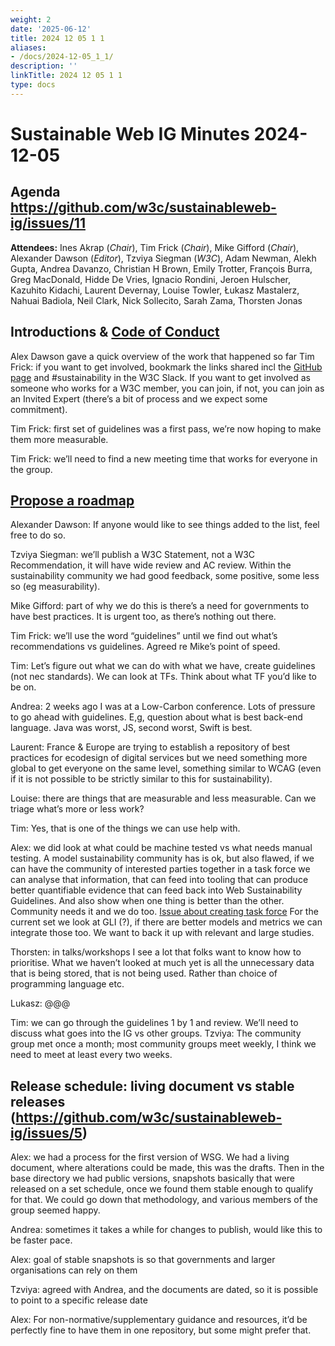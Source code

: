 ```yaml
---
weight: 2
date: '2025-06-12'
title: 2024 12 05 1 1
aliases:
- /docs/2024-12-05_1_1/
description: ''
linkTitle: 2024 12 05 1 1
type: docs
---
```


# Sustainable Web IG Minutes 2024-12-05
## Agenda https://github.com/w3c/sustainableweb-ig/issues/11
**Attendees:** Ines Akrap (*Chair*), Tim Frick (*Chair*), Mike Gifford (*Chair*), Alexander Dawson (*Editor*), Tzviya Siegman (*W3C*), Adam Newman, Alekh Gupta, Andrea Davanzo, Christian H Brown, Emily Trotter, François Burra, Greg MacDonald, Hidde De Vries, Ignacio Rondini, Jeroen Hulscher, Kazuhito Kidachi, Laurent Devernay, Louise Towler, Łukasz Mastalerz, Nahuai Badiola, Neil Clark, Nick Sollecito, Sarah Zama, Thorsten Jonas
## Introductions & [Code of Conduct](https://www.w3.org/policies/code-of-conduct/ "Code of Conduct")
Alex Dawson gave a quick overview of the work that happened so far
Tim Frick: if you want to get involved, bookmark the links shared incl the [GitHub page](https://github.com/w3c/sustainableweb-ig/ "Github") and #sustainability in the W3C Slack. If you want to get involved as someone who works for a W3C member, you can join, if not, you can join as an Invited Expert (there’s a bit of process and we expect some commitment).

Tim Frick: first set of guidelines was a first pass, we’re now hoping to make them more measurable. 

Tim Frick: we’ll need to find a new meeting time that works for everyone in the group.

## [Propose a roadmap](https://github.com/w3c/sustainableweb-ig/issues/10 "issue 10")
Alexander Dawson: If anyone would like to see things added to the list, feel free to do so.

Tzviya Siegman: we’ll publish a W3C Statement, not a W3C Recommendation, it will have wide review and AC review. Within the sustainability community we had good feedback, some positive, some less so (eg measurability). 

Mike Gifford: part of why we do this is there’s a need for governments to have best practices. It is urgent too, as there’s nothing out there.

Tim Frick: we’ll use the word “guidelines” until we find out what’s recommendations vs guidelines. Agreed re Mike’s point of speed. 

Tim: Let’s figure out what we can do with what we have, create guidelines (not nec standards). We can look at TFs. Think about what TF you’d like to be on.

Andrea: 2 weeks ago I was at a Low-Carbon conference. Lots of pressure to go ahead with guidelines. E,g, question about what is best back-end language. Java was worst, JS, second worst, Swift is best. 

Laurent: France & Europe are trying to establish a repository of best practices for ecodesign of digital services but we need something more global to get everyone on the same level, something similar to WCAG (even if it is not possible to be strictly similar to this for sustainability).

Louise: there are things that are measurable and less measurable. Can we triage what’s more or less work?

Tim: Yes, that is one of the things we can use help with.

Alex: we did look at what could be machine tested vs what needs manual testing. A model sustainability community has is ok, but also flawed, if we can have the community of interested parties together in a task force we can analyse that information, that can feed into tooling that can produce better quantifiable evidence that can feed back into Web Sustainability Guidelines. And also show when one thing is better than the other. Community needs it and we do too. [Issue about creating task force](https://github.com/w3c/sustainableweb-ig/issues/8#issuecomment-2485963377 "issue 8") For the current set we look at GLI (?), if there are better models and metrics we can integrate those too. We want to back it up with relevant and large studies.

Thorsten: in talks/workshops I see a lot that folks want to know how to prioritise. What we haven’t looked at much yet is all the unnecessary data that is being stored, that is not being used. Rather than choice of programming language etc.

Lukasz: @@@ 

Tim: we can go through the guidelines 1 by 1 and review. We’ll need to discuss what goes into the IG vs other groups.
Tzviya: The community group met once a month; most community groups meet weekly, I think we need to meet at least every two weeks.

## Release schedule: living document vs stable releases (https://github.com/w3c/sustainableweb-ig/issues/5)
Alex: we had a process for the first version of WSG. We had a living document, where alterations could be made, this was the drafts. Then in the base directory we had public versions, snapshots basically that were released on a set schedule, once we found them stable enough to qualify for that. We could go down that methodology, and various members of the group seemed happy.

Andrea: sometimes it takes a while for changes to publish, would like this to be faster pace.

Alex: goal of stable snapshots is so that governments and larger organisations can rely on them

Tzviya: agreed with Andrea, and the documents are dated, so it is possible to point to a specific release date

Alex: For non-normative/supplementary guidance and resources, it’d be perfectly fine to have them in one repository, but some might prefer that.
